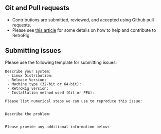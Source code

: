 ## Git and Pull requests
* Contributions are submitted, reviewed, and accepted using Github pull requests. 
* Please see [this article](https://github.com/ProfessorKaos64/RetroRig/wiki/Helping-out) 
for some details on how to help and contribute to RetroRig

## Submitting issues
Please use the following template for submitting issues:

```
Describe your system:
 - Linux Distribution:
 - Release Version:
 - Machine type (32-bit or 64-bit):
 - RetroRig version:
 - Installation method used (Git or PPA):

Please list numerical steps we can use to reproduce this issue:


Describe the problem:


Please provide any additional information below:


```
